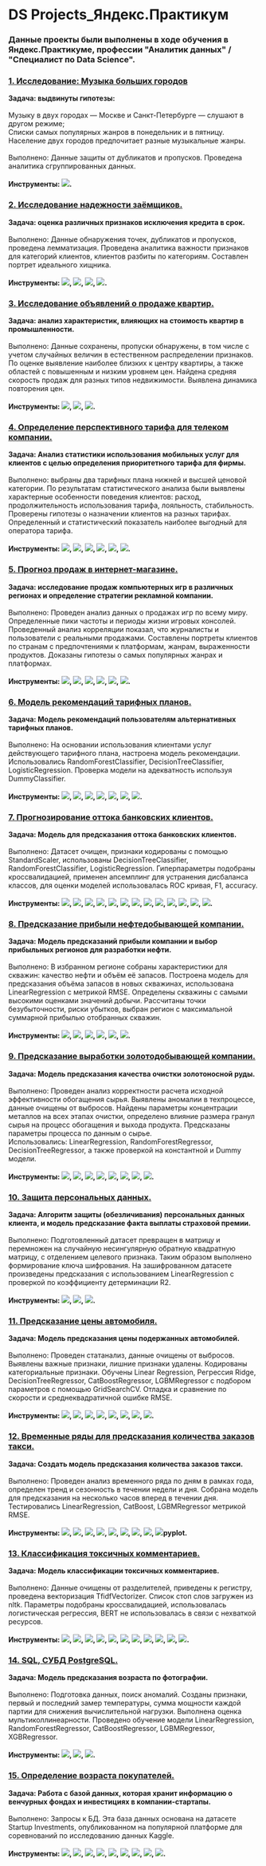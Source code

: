 #  DS Projects_Яндекс.Практикум

### Данные проекты были выполнены в ходе обучения в Яндекс.Практикуме, профессии "Аналитик данных" / "Специалист по Data Science".

### <a href="https://github.com/barni1987/PraktukumDSProjects/blob/main/%D0%9C%D1%83%D0%B7%D1%8B%D0%BA%D0%B0%20%D0%B1%D0%BE%D0%BB%D1%8C%D1%88%D0%B8%D1%85%20%D0%B3%D0%BE%D1%80%D0%BE%D0%B4%D0%BE%D0%B2/%D0%9C%D1%83%D0%B7%D1%8B%D0%BA%D0%B0%20%D0%B1%D0%BE%D0%BB%D1%8C%D1%88%D0%B8%D1%85%20%D0%B3%D0%BE%D1%80%D0%BE%D0%B4%D0%BE%D0%B2.ipynb"> 1. Исследование: Музыка больших городов<br></a> 
**Задача: выдвинуты гипотезы:<br><br>** 
Музыку в двух городах — Москве и Санкт-Петербурге — слушают в другом режиме;<br>
Списки самых популярных жанров в понедельник и в пятницу.<br>
Население двух городов предпочитает разные музыкальные жанры.<br><br>
Выполнено: Данные защиты от дубликатов и пропусков. Проведена аналитика сгруппированных данных.<br><br>
**Инструменты: ![](https://img.shields.io/static/v1?label=&message=pandas&color=green).**  


### <a href="https://github.com/barni1987/PraktukumDSProjects/blob/main/%D0%98%D1%81%D1%81%D0%BB%D0%B5%D0%B4%D0%BE%D0%B2%D0%B0%D0%BD%D0%B8%D0%B5%20%D0%BD%D0%B0%D0%B4%D0%B5%D0%B6%D0%BD%D0%BE%D1%81%D1%82%D0%B8%20%D0%B7%D0%B0%D1%91%D0%BC%D1%89%D0%B8%D0%BA%D0%BE%D0%B2/%D0%98%D1%81%D1%81%D0%BB%D0%B5%D0%B4%D0%BE%D0%B2%D0%B0%D0%BD%D0%B8%D0%B5%20%D0%BD%D0%B0%D0%B4%D0%B5%CC%88%D0%B6%D0%BD%D0%BE%D1%81%D1%82%D0%B8%20%D0%B7%D0%B0%D0%B5%CC%88%D0%BC%D1%89%D0%B8%D0%BA%D0%BE%D0%B2.ipynb">2. Исследование надежности заёмщиков.<br></a>
**Задача: оценка различных признаков исключения кредита в срок.<br><br>**
Выполнено: Данные обнаружения точек, дубликатов и пропусков, проведена лемматизация. Проведена аналитика важности признаков для категорий клиентов, клиентов разбиты по категориям. Составлен портрет идеального хищника.<br><br>
**Инструменты: ![](https://img.shields.io/static/v1?label=&message=pandas&color=green), ![](https://img.shields.io/static/v1?label=&message=pymystem3&color=green), ![](https://img.shields.io/static/v1?label=&message=nltk.stem&color=green), ![](https://img.shields.io/static/v1?label=&message=collections&color=green).**

### <a href="https://github.com/barni1987/PraktukumDSProjects/blob/main/%D0%98%D1%81%D1%81%D0%BB%D0%B5%D0%B4%D0%BE%D0%B2%D0%B0%D0%BD%D0%B8%D0%B5%20%D0%BE%D0%B1%D1%8A%D1%8F%D0%B2%D0%BB%D0%B5%D0%BD%D0%B8%D0%B9%20%D0%BE%20%D0%BF%D1%80%D0%BE%D0%B4%D0%B0%D0%B6%D0%B5%20%D0%BA%D0%B2%D0%B0%D1%80%D1%82%D0%B8%D1%80/%D0%98%D1%81%D1%81%D0%BB%D0%B5%D0%B4%D0%BE%D0%B2%D0%B0%D0%BD%D0%B8%D0%B5%20%D0%BE%D0%B1%D1%8A%D1%8F%D0%B2%D0%BB%D0%B5%D0%BD%D0%B8%D0%B8%CC%86%20%D0%BE%20%D0%BF%D1%80%D0%BE%D0%B4%D0%B0%D0%B6%D0%B5%20%D0%BA%D0%B2%D0%B0%D1%80%D1%82%D0%B8%D1%80.ipynb"> 3. Исследование объявлений о продаже квартир.<br></a>
**Задача: анализ характеристик, влияющих на стоимость квартир в промышленности.<br><br>**
Выполнено: Данные сохранены, пропуски обнаружены, в том числе с учетом случайных величин в естественном распределении признаков. По оценке выявление наиболее близких к центру квартиры, а также областей с повышенным и низким уровнем цен. Найдена средняя скорость продаж для разных типов недвижимости. Выявлена ​​динамика повторения цен.<br><br>
**Инструменты: ![](https://img.shields.io/static/v1?label=&message=pandas&color=green), ![](https://img.shields.io/static/v1?label=&message=pyplot&color=green), ![](https://img.shields.io/static/v1?label=&message=seaborn&color=green).**

### <a href="https://github.com/barni1987/PraktukumDSProjects/blob/main/%D0%9E%D0%BF%D1%80%D0%B5%D0%B4%D0%B5%D0%BB%D0%B5%D0%BD%D0%B8%D0%B5%20%D0%BF%D0%B5%D1%80%D1%81%D0%BF%D0%B5%D0%BA%D1%82%D0%B8%D0%B2%D0%BD%D0%BE%D0%B3%D0%BE%20%D1%82%D0%B0%D1%80%D0%B8%D1%84%D0%B0%20%D0%B4%D0%BB%D1%8F%20%D1%82%D0%B5%D0%BB%D0%B5%D0%BA%D0%BE%D0%BC%20%D0%BA%D0%BE%D0%BC%D0%BF%D0%B0%D0%BD%D0%B8%D0%B8./%D0%9E%D0%BF%D1%80%D0%B5%D0%B4%D0%B5%D0%BB%D0%B5%D0%BD%D0%B8%D0%B5%20%D0%BF%D0%B5%D1%80%D1%81%D0%BF%D0%B5%D0%BA%D1%82%D0%B8%D0%B2%D0%BD%D0%BE%D0%B3%D0%BE%20%D1%82%D0%B0%D1%80%D0%B8%D1%84%D0%B0%20%D0%B4%D0%BB%D1%8F%20%D1%82%D0%B5%D0%BB%D0%B5%D0%BA%D0%BE%D0%BC-%D0%BA%D0%BE%D0%BC%D0%BF%D0%B0%D0%BD%D0%B8%D0%B8.ipynb">4. Определение перспективного тарифа для телеком компании.<br></a>
**Задача: Анализ статистики использования мобильных услуг для клиентов с целью определения приоритетного тарифа для фирмы.<br><br>**
Выполнено: выбраны два тарифных плана нижней и высшей ценовой категории. По результатам статистического анализа были выявлены характерные особенности поведения клиентов: расход, продолжительность использования тарифа, лояльность, стабильность. Проверены гипотезы о назначении клиентов на разных тарифах. Определенный и статистический показатель наиболее выгодный для оператора тарифа.<br><br>
**Инструменты: ![](https://img.shields.io/static/v1?label=&message=pandas&color=green), ![](https://img.shields.io/static/v1?label=&message=seaborn&color=green), ![](https://img.shields.io/static/v1?label=&message=pyplot&color=green), ![](https://img.shields.io/static/v1?label=&message=numpy&color=green), ![](https://img.shields.io/static/v1?label=&message=stats&color=green), ![](https://img.shields.io/static/v1?label=&message=reduce&color=green).**

### <a href="https://github.com/barni1987/PraktukumDSProjects/blob/main/%D0%9F%D1%80%D0%BE%D0%B3%D0%BD%D0%BE%D0%B7%20%D0%BF%D1%80%D0%BE%D0%B4%D0%B0%D0%B6%20%D0%B2%20%D0%B8%D0%BD%D1%82%D0%B5%D1%80%D0%BD%D0%B5%D1%82-%D0%BC%D0%B0%D0%B3%D0%B0%D0%B7%D0%B8%D0%BD%D0%B5/%D0%A1%D0%B1%D0%BE%D1%80%D0%BD%D1%8B%D0%B8%CC%86%20%D0%BF%D1%80%D0%BE%D0%B5%D0%BA%D1%82.ipynb">5. Прогноз продаж в интернет-магазине.<br></a>
**Задача: исследование продаж компьютерных игр в различных регионах и определение стратегии рекламной компании.<br><br>**
Выполнено: Проведен анализ данных о продажах игр по всему миру. Определенные пики частоты и периоды жизни игровых консолей. Проведенный анализ корреляции показал, что журналисты и пользователи с реальными продажами. Составлены портреты клиентов по странам с предпочтениями к платформам, жанрам, выраженности продуктов. Доказаны гипотезы о самых популярных жанрах и платформах.<br><br>
**Инструменты: ![](https://img.shields.io/static/v1?label=&message=pandas&color=green), ![](https://img.shields.io/static/v1?label=&message=seaborn&color=green), ![](https://img.shields.io/static/v1?label=&message=pyplot&color=green), ![](https://img.shields.io/static/v1?label=&message=numpy&color=green), ![](https://img.shields.io/static/v1?label=&message=stats&color=green), ![](https://img.shields.io/static/v1?label=&message=statistics&color=green).**

### <a href="https://github.com/barni1987/PraktukumDSProjects/blob/main/%D0%9C%D0%BE%D0%B4%D0%B5%D0%BB%D1%8C%20%D1%80%D0%B5%D0%BA%D0%BE%D0%BC%D0%B5%D0%BD%D0%B4%D0%B0%D1%86%D0%B8%D0%B9%20%D1%82%D0%B0%D1%80%D0%B8%D1%84%D0%BD%D1%8B%D1%85%20%D0%BF%D0%BB%D0%B0%D0%BD%D0%BE%D0%B2/%D0%A0%D0%B5%D0%BA%D0%BE%D0%BC%D0%B5%D0%BD%D0%B4%D0%B0%D1%86%D0%B8%D1%8F%20%D1%82%D0%B0%D1%80%D0%B8%D1%84%D0%BE%D0%B2.ipynb">6. Модель рекомендаций тарифных планов.<br></a>
**Задача: Модель рекомендаций пользователям альтернативных тарифных планов.<br><br>**
Выполнено: На основании использования клиентами услуг действующего тарифного плана, настроена модель рекомендации. Использовались RandomForestClassifier, DecisionTreeClassifier, LogisticRegression. Проверка модели на адекватность используя DummyClassifier. <br><br>
**Инструменты: ![](https://img.shields.io/static/v1?label=&message=pandas&color=green), ![](https://img.shields.io/static/v1?label=&message=sklearn&color=green), ![](https://img.shields.io/static/v1?label=&message=numpy&color=green), ![](https://img.shields.io/static/v1?label=&message=seaborn&color=green), ![](https://img.shields.io/static/v1?label=&message=matplotlib&color=green), ![](https://img.shields.io/static/v1?label=&message=accuracy_score&color=green), ![](https://img.shields.io/static/v1?label=&message=train_test_split&color=green).**

### <a href="https://github.com/barni1987/PraktukumDSProjects/blob/main/%D0%9F%D1%80%D0%BE%D0%B3%D0%BD%D0%BE%D0%B7%D0%B8%D1%80%D0%BE%D0%B2%D0%B0%D0%BD%D0%B8%D0%B5%20%D0%BE%D1%82%D1%82%D0%BE%D0%BA%D0%B0%20%D0%B1%D0%B0%D0%BD%D0%BA%D0%BE%D0%B2%D1%81%D0%BA%D0%B8%D1%85%20%D0%BA%D0%BB%D0%B8%D0%B5%D0%BD%D1%82%D0%BE%D0%B2/%D0%9E%D1%82%D1%82%D0%BE%D0%BA%20%D0%BA%D0%BB%D0%B8%D0%B5%D0%BD%D1%82%D0%BE%D0%B2.ipynb">7. Прогнозирование оттока банковских клиентов.<br></a>
**Задача: Модель для предсказания оттока банковских клиентов.<br><br>**
Выполнено: Датасет очищен, признаки кодированы с помощью StandardScaler, использованы DecisionTreeClassifier, RandomForestClassifier, LogisticRegression. Гиперпараметры подобраны кроссвалидацией, применен апсемплинг для устранения дисбаланса классов, для оценки моделей использовалась ROC кривая, F1, accuracy. <br><br>
**Инструменты: ![](https://img.shields.io/static/v1?label=&message=pandas&color=green), ![](https://img.shields.io/static/v1?label=&message=sklearn&color=green), ![](https://img.shields.io/static/v1?label=&message=numpy&color=green), ![](https://img.shields.io/static/v1?label=&message=seaborn&color=green), ![](https://img.shields.io/static/v1?label=&message=matplotlib&color=green), ![](https://img.shields.io/static/v1?label=&message=accuracy_score&color=green), ![](https://img.shields.io/static/v1?label=&message=precision_score&color=green), ![](https://img.shields.io/static/v1?label=&message=recall_score&color=green), ![](https://img.shields.io/static/v1?label=&message=roc_auc_score&color=green), ![](https://img.shields.io/static/v1?label=&message=roc_curve&color=green), ![](https://img.shields.io/static/v1?label=&message=f1_score&color=green), ![](https://img.shields.io/static/v1?label=&message=StandardScaler&color=green), ![](https://img.shields.io/static/v1?label=&message=shuffle&color=green).**

### <a href="https://github.com/barni1987/PraktukumDSProjects/blob/main/%D0%9F%D1%80%D0%B5%D0%B4%D1%81%D0%BA%D0%B0%D0%B7%D0%B0%D0%BD%D0%B8%D0%B5%20%D0%BF%D1%80%D0%B8%D0%B1%D1%8B%D0%BB%D0%B8%20%D0%BD%D0%B5%D1%84%D1%82%D0%B5%D0%B4%D0%BE%D0%B1%D1%8B%D0%B2%D0%B0%D1%8E%D1%89%D0%B5%D0%B9%20%D0%BA%D0%BE%D0%BC%D0%BF%D0%B0%D0%BD%D0%B8%D0%B8/%D0%92%D1%8B%D0%B1%D0%BE%D1%80%20%D0%BB%D0%BE%D0%BA%D0%B0%D1%86%D0%B8%D0%B8%20%D0%B4%D0%BB%D1%8F%20%D1%81%D0%BA%D0%B2%D0%B0%D0%B6%D0%B8%D0%BD%D1%8B.ipynb">8. Предсказание прибыли нефтедобывающей компании.<br></a>
**Задача: Модель предсказаний прибыли компании и выбор прибыльных регионов для разработки нефти.<br><br>**
Выполнено: В избранном регионе собраны характеристики для скважин: качество нефти и объём её запасов. Построена модель для предсказания объёма запасов в новых скважинах, использована LinearRegression с метрикой RMSE. Определены скважины с самыми высокими оценками значений добычи. Рассчитаны точки безубыточности, риски убытков, выбран регион с максимальной суммарной прибылью отобранных скважин. <br><br>
**Инструменты: ![](https://img.shields.io/static/v1?label=&message=pandas&color=green), ![](https://img.shields.io/static/v1?label=&message=sklearn&color=green), ![](https://img.shields.io/static/v1?label=&message=numpy&color=green), ![](https://img.shields.io/static/v1?label=&message=matplotlib&color=green), ![](https://img.shields.io/static/v1?label=&message=mean_squared_error&color=green), ![](https://img.shields.io/static/v1?label=&message=StandardScaler&color=green).**

### <a href="https://github.com/barni1987/PraktukumDSProjects/blob/main/%D0%9F%D1%80%D0%B5%D0%B4%D1%81%D0%BA%D0%B0%D0%B7%D0%B0%D0%BD%D0%B8%D0%B5%20%D0%B2%D1%8B%D1%80%D0%B0%D0%B1%D0%BE%D1%82%D0%BA%D0%B8%20%D0%B7%D0%BE%D0%BB%D0%BE%D1%82%D0%BE%D0%B4%D0%BE%D0%B1%D1%8B%D0%B2%D0%B0%D1%8E%D1%89%D0%B5%D0%B9%20%D0%BA%D0%BE%D0%BC%D0%BF%D0%B0%D0%BD%D0%B8%D0%B8/%D0%A1%D0%B1%D0%BE%D1%80%D0%BD%D1%8B%D0%B8%CC%86%20%D0%BF%D1%80%D0%BE%D0%B5%D0%BA%D1%82%202_%D0%B2%D0%BE%D1%81%D1%81%D1%82%D0%B0%D0%BD%D0%BE%D0%B2%D0%BB%D0%B5%D0%BD%D0%B8%D0%B5%20%D0%B7%D0%BE%D0%BB%D0%BE%D1%82%D0%B0%20%D0%B8%D0%B7%20%D1%80%D1%83%D0%B4%D1%8B.ipynb">9. Предсказание выработки золотодобывающей компании.<br></a>
**Задача: Модель предсказания качества очистки золотоносной руды. <br><br>**
Выполнено: Проведен анализ корректности расчета исходной эффективности обогащения сырья. Выявлены аномалии в техпроцессе, данные очищены от выбросов. Найдены параметры концентрации металлов на всех этапах очистки, определено влияние размера гранул сырья на процесс обогащения и выхода продукта. Предсказаны параметры процесса по данным о сырье. <br>
Использовались: LinearRegression, RandomForestRegressor, DecisionTreeRegressor, а также проверкой на константной и Dummy модели. <br><br>
**Инструменты: ![](https://img.shields.io/static/v1?label=&message=pandas&color=green), ![](https://img.shields.io/static/v1?label=&message=sklearn&color=green), ![](https://img.shields.io/static/v1?label=&message=numpy&color=green), ![](https://img.shields.io/static/v1?label=&message=matplotlib&color=green), ![](https://img.shields.io/static/v1?label=&message=mean_absolute_error&color=green), ![](https://img.shields.io/static/v1?label=&message=make_scorer&color=green), ![](https://img.shields.io/static/v1?label=&message=StandardScaler&color=green), ![](https://img.shields.io/static/v1?label=&message=DummyRegressor&color=green).**

### <a href="https://github.com/barni1987/PraktukumDSProjects/blob/main/%D0%97%D0%B0%D1%89%D0%B8%D1%82%D0%B0%20%D0%BF%D0%B5%D1%80%D1%81%D0%BE%D0%BD%D0%B0%D0%BB%D1%8C%D0%BD%D1%8B%D1%85%20%D0%B4%D0%B0%D0%BD%D0%BD%D1%8B%D1%85/%D0%97%D0%B0%D1%89%D0%B8%D1%82%D0%B0%20%D0%BF%D0%B5%D1%80%D1%81%D0%BE%D0%BD%D0%B0%D0%BB%D1%8C%D0%BD%D1%8B%D1%85%20%D0%B4%D0%B0%D0%BD%D0%BD%D1%8B%D1%85%20%D0%BA%D0%BB%D0%B8%D0%B5%D0%BD%D1%82%D0%BE%D0%B2.ipynb">10. Защита персональных данных.<br></a>
**Задача: Алгоритм защиты (обезличивания) персональных данных клиента, и модель предсказание факта выплаты страховой премии. <br><br>**
Выполнено: Подготовленный датасет превращен в матрицу и перемножен на случайную несингулярную обратную квадратную матрицу, с отделением целевого признака. Таким образом выполнено формирование ключа шифрования. На зашифрованном датасете произведены предсказания с использованием LinearRegression с проверкой по коэффициенту детерминации R2. <br><br>
**Инструменты: ![](https://img.shields.io/static/v1?label=&message=pandas&color=green), ![](https://img.shields.io/static/v1?label=&message=numpy&color=green), ![](https://img.shields.io/static/v1?label=&message=sklearn&color=green).**

### <a href="https://github.com/barni1987/PraktukumDSProjects/blob/main/%D0%9F%D1%80%D0%B5%D0%B4%D1%81%D0%BA%D0%B0%D0%B7%D0%B0%D0%BD%D0%B8%D0%B5%20%D1%86%D0%B5%D0%BD%D1%8B%20%D0%B0%D0%B2%D1%82%D0%BE%D0%BC%D0%BE%D0%B1%D0%B8%D0%BB%D1%8F/%D0%9E%D0%BF%D1%80%D0%B5%D0%B4%D0%B5%D0%BB%D0%B5%D0%BD%D0%B8%D0%B5%20%D1%81%D1%82%D0%BE%D0%B8%D0%BC%D0%BE%D1%81%D1%82%D0%B8%20%D0%B0%D0%B2%D1%82%D0%BE%D0%BC%D0%BE%D0%B1%D0%B8%D0%BB%D0%B5%D0%B8%CC%86.ipynb">11. Предсказание цены автомобиля.<br></a>
**Задача: Модель предсказания цены подержанных автомобилей. <br><br>**
Выполнено: Проведен статанализ, данные очищены от выбросов. Выявлены важные признаки, лишние признаки удалены. Кодированы категориальные признаки. Обучены Linear Regression, Регрессия Ridge, DecisionTreeRegressor, CatBoostRegressor, LGBMRegressor с подбором параметров с помощью GridSearchCV. Отладка и сравнение по скорости и среднеквадратичной ошибке RMSE. <br><br>
**Инструменты: ![](https://img.shields.io/static/v1?label=&message=pandas&color=green), ![](https://img.shields.io/static/v1?label=&message=numpy&color=green), ![](https://img.shields.io/static/v1?label=&message=sklearn&color=green), ![](https://img.shields.io/static/v1?label=&message=train_test_split&color=green), ![](https://img.shields.io/static/v1?label=&message=StandardScaler&color=green), ![](https://img.shields.io/static/v1?label=&message=mean_squared_error&color=green), ![](https://img.shields.io/static/v1?label=&message=OrdinalEncode&color=green), ![](https://img.shields.io/static/v1?label=&message=GridSearchCV&color=green).**

### <a href="https://github.com/barni1987/PraktukumDSProjects/blob/main/%D0%92%D1%80%D0%B5%D0%BC%D0%B5%D0%BD%D0%BD%D1%8B%D0%B5%20%D1%80%D1%8F%D0%B4%D1%8B%20%D0%B4%D0%BB%D1%8F%20%D0%BF%D1%80%D0%B5%D0%B4%D1%81%D0%BA%D0%B0%D0%B7%D0%B0%D0%BD%D0%B8%D1%8F%20%D0%BA%D0%BE%D0%BB%D0%B8%D1%87%D0%B5%D1%81%D1%82%D0%B2%D0%B0%20%D0%B7%D0%B0%D0%BA%D0%B0%D0%B7%D0%BE%D0%B2%20%D1%82%D0%B0%D0%BA%D1%81%D0%B8/%D0%92%D1%80%D0%B5%D0%BC%D0%B5%D0%BD%D0%BD%D1%8B%D0%B5%20%D1%80%D1%8F%D0%B4%D1%8B%20%D0%B4%D0%BB%D1%8F%20%D0%BF%D1%80%D0%B5%D0%B4%D1%81%D0%BA%D0%B0%D0%B7%D0%B0%D0%BD%D0%B8%D1%8F%20%D0%BA%D0%BE%D0%BB%D0%B8%D1%87%D0%B5%D1%81%D1%82%D0%B2%D0%B0%20%D0%B7%D0%B0%D0%BA%D0%B0%D0%B7%D0%BE%D0%B2%20%D1%82%D0%B0%D0%BA%D1%81%D0%B8.ipynb">12. Временные ряды для предсказания количества заказов такси.<br></a>
**Задача: Создать модель предсказания количества заказов такси. <br><br>**
Выполнено: Проведен анализ временного ряда по дням в рамках года, определен тренд и сезонность в течении недели и дня. Собрана модель для предсказания на несколько часов вперед в течении дня. Тестировались LinearRegression, CatBoost, LGBMRegressor метрикой RMSE.<br><br>
**Инструменты: ![](https://img.shields.io/static/v1?label=&message=pandas&color=green), ![](https://img.shields.io/static/v1?label=&message=numpy&color=green), ![](https://img.shields.io/static/v1?label=&message=sklearn&color=green), ![](https://img.shields.io/static/v1?label=&message=train_test_split&color=green), ![](https://img.shields.io/static/v1?label=&message=seasonal_decompose&color=green), ![](https://img.shields.io/static/v1?label=&message=TimeSeriesSplit&color=green), ![](https://img.shields.io/static/v1?label=&message=fbeta_score&color=green), ![](https://img.shields.io/static/v1?label=&message=make_scorer&color=green), ![](https://img.shields.io/static/v1?label=&message=pandas&color=green)pyplot.**

### <a href="https://github.com/barni1987/PraktukumDSProjects/blob/main/%D0%9A%D0%BB%D0%B0%D1%81%D1%81%D0%B8%D1%84%D0%B8%D0%BA%D0%B0%D1%86%D0%B8%D1%8F%20%D1%82%D0%BE%D0%BA%D1%81%D0%B8%D1%87%D0%BD%D1%8B%D1%85%20%D0%BA%D0%BE%D0%BC%D0%BC%D0%B5%D0%BD%D1%82%D0%B0%D1%80%D0%B8%D0%B5%D0%B2/%D0%92%D0%B8%D0%BA%D0%B8%D1%88%D0%BE%D0%BF.ipynb">13.  Классификация токсичных комментариев.<br></a>
**Задача: Модель классификации токсичных комментариев. <br><br>**
Выполнено: Данные очищены от разделителей, приведены к регистру, проведена векторизация TfidfVectorizer. Список стоп слов загружен из nltk. Параметры подобраны кроссвалидацией, использовалась логистическая регрессия, BERT не использовалась в связи с нехваткой ресурсов. <br><br>
**Инструменты: ![](https://img.shields.io/static/v1?label=&message=pandas&color=green), ![](https://img.shields.io/static/v1?label=&message=numpy&color=green), ![](https://img.shields.io/static/v1?label=&message=WordNetLemmatizer&color=green), ![](https://img.shields.io/static/v1?label=&message=re&color=green), ![](https://img.shields.io/static/v1?label=&message=TfidfVectorizer&color=green), ![](https://img.shields.io/static/v1?label=&message=stopwords&color=green), ![](https://img.shields.io/static/v1?label=&message=train_test_split&color=green), ![](https://img.shields.io/static/v1?label=&message=f1_score&color=green), ![](https://img.shields.io/static/v1?label=&message=confusion_matrix&color=green), ![](https://img.shields.io/static/v1?label=&message=cross_val_score&color=green), ![](https://img.shields.io/static/v1?label=&message=GridSearchCV&color=green).**

### <a href="https://github.com/barni1987/PraktukumDSProjects/blob/main/%D0%A0%D0%B0%D0%B1%D0%BE%D1%82%D0%B0%20%D1%81%20SQL/SQL">14. SQL, СУБД PostgreSQL.<br></a>
**Задача:  Модель предсказания возраста по фотографии. <br><br>**
Выполнено: Подготовка данных, поиск аномалий. Созданы признаки, первый и последний замер температуры, сумма мощности каждой партии для снижения вычислительной нагрузки. Выполнена оценка мультиколлинеарности. Проведено обучение модели LinearRegression, RandomForestRegressor, CatBoostRegressor, LGBMRegressor, XGBRegressor. <br><br>
**Инструменты: ![](https://img.shields.io/static/v1?label=&message=SQL&color=green), ![](https://img.shields.io/static/v1?label=&message=СУБД&color=green), ![](https://img.shields.io/static/v1?label=&message=PostgreSQL&color=green).**

### <a href="https://github.com/barni1987/PraktukumDSProjects/blob/main/%D0%9E%D0%BF%D1%80%D0%B5%D0%B4%D0%B5%D0%BB%D0%B5%D0%BD%D0%B8%D0%B5%20%D0%B2%D0%BE%D0%B7%D1%80%D0%B0%D1%81%D1%82%D0%B0%20%D0%BF%D0%BE%D0%BA%D1%83%D0%BF%D0%B0%D1%82%D0%B5%D0%BB%D0%B5%D0%B9/%D0%9E%D0%BF%D1%80%D0%B5%D0%B4%D0%B5%D0%BB%D0%B5%D0%BD%D0%B8%D0%B5%20%D0%B2%D0%BE%D0%B7%D1%80%D0%B0%D1%81%D1%82%D0%B0%20%D0%BF%D0%BE%D0%BA%D1%83%D0%BF%D0%B0%D1%82%D0%B5%D0%BB%D0%B5%D0%B8%CC%86.ipynb">15. Определение возраста покупателей.<br></a>
**Задача:  Работа с базой данных, которая хранит информацию о венчурных фондах и инвестициях в компании-стартапы. <br><br>**
Выполнено: Запросы к БД. Эта база данных основана на датасете Startup Investments, опубликованном на популярной платформе для соревнований по исследованию данных Kaggle. <br><br>
**Инструменты: ![](https://img.shields.io/static/v1?label=&message=pandas&color=green), ![](https://img.shields.io/static/v1?label=&message=numpy&color=green), ![](https://img.shields.io/static/v1?label=&message=pyplot&color=green), ![](https://img.shields.io/static/v1?label=&message=stats&color=green), ![](https://img.shields.io/static/v1?label=&message=train_test_split&color=green), ![](https://img.shields.io/static/v1?label=&message=mean_absolute_error&color=green), ![](https://img.shields.io/static/v1?label=&message=cross_val_score&color=green), ![](https://img.shields.io/static/v1?label=&message=gridSearchCV&color=green), ![](https://img.shields.io/static/v1?label=&message=KNN&color=green).**
